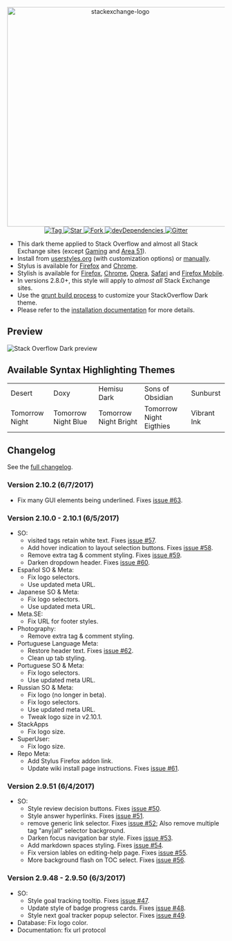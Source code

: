<p align="center">
  <img alt="stackexchange-logo" src="https://rawgit.com/StylishThemes/logos/master/se.dark/sedark.svg" width="508">
  <br>
  <a href="https://github.com/StylishThemes/Stackoverflow-Dark/tags">
    <img src="https://img.shields.io/github/tag/StylishThemes/Stackoverflow-Dark.svg?label=%20tag%20" alt="Tag">
  </a>
  <a href="https://github.com/StylishThemes/Stackoverflow-Dark/stargazers">
    <img src="http://github-svg-buttons.herokuapp.com/star.svg?user=StylishThemes&repo=Stackoverflow-Dark&style=flat&background=007ec6" alt="Star">
  </a>
  <a href="http://github.com/StylishThemes/Stackoverflow-Dark/fork">
    <img src="http://github-svg-buttons.herokuapp.com/fork.svg?user=StylishThemes&repo=Stackoverflow-Dark&style=flat&background=007ec6" alt="Fork">
  </a>
  <a href="https://david-dm.org/StylishThemes/Stackoverflow-Dark?type=dev">
    <img src="https://img.shields.io/david/dev/StylishThemes/Stackoverflow-Dark.svg?label=%20devDependencies%20" alt="devDependencies">
  </a>
  <a href="https://gitter.im/StylishThemes/Lobby">
    <img src="https://img.shields.io/gitter/room/StylishThemes/Stackoverflow-Dark.js.svg?maxAge=2592000" alt="Gitter">
  </a>
</p>

- This dark theme applied to Stack Overflow and almost all Stack Exchange sites (except [Gaming](http://gaming.stackexchange.com/) and [Area 51](http://area51.stackexchange.com/)).
- Install from [userstyles.org](http://userstyles.org/styles/35345) (with customization options) or [manually](https://raw.githubusercontent.com/StylishThemes/Stackoverflow-Dark/master/stackoverflow-dark.css).
- Stylus is available for [Firefox](https://addons.mozilla.org/en-US/firefox/addon/styl-us/) and [Chrome](https://chrome.google.com/webstore/detail/stylus/clngdbkpkpeebahjckkjfobafhncgmne).
- Stylish is available for [Firefox](https://addons.mozilla.org/en-US/firefox/addon/2108/), [Chrome](https://chrome.google.com/extensions/detail/fjnbnpbmkenffdnngjfgmeleoegfcffe), [Opera](https://addons.opera.com/en/extensions/details/stylish/), [Safari](http://sobolev.us/stylish/) and [Firefox Mobile](https://addons.mozilla.org/en-US/firefox/addon/2108/).
- In versions 2.8.0+, this style will apply to *almost all* Stack Exchange sites.
- Use the [grunt build process](https://github.com/StylishThemes/StackOverflow-Dark/wiki/Build) to customize your StackOverflow Dark theme.
- Please refer to the [installation documentation](https://github.com/StylishThemes/StackOverflow-Dark/wiki/Install) for more details.

## Preview

![Stack Overflow Dark preview](http://StylishThemes.github.com/StackOverflow-Dark/images/screenshots/after.png)

## Available Syntax Highlighting Themes

|                |                      |                       |                         |             |
|----------------|----------------------|-----------------------|-------------------------|-------------|
| Desert         | Doxy                 | Hemisu Dark           | Sons of Obsidian        | Sunburst    |
| Tomorrow Night | Tomorrow Night Blue  | Tomorrow Night Bright | Tomorrow Night Eigthies | Vibrant Ink |

## Changelog

See the [full changelog](https://github.com/StylishThemes/Stackoverflow-Dark/wiki).

### Version 2.10.2 (6/7/2017)

* Fix many GUI elements being underlined. Fixes [issue #63](https://github.com/StylishThemes/StackOverflow-Dark/issues/63).

### Version 2.10.0 - 2.10.1 (6/5/2017)

* SO:
  * visited tags retain white text. Fixes [issue #57](https://github.com/StylishThemes/StackOverflow-Dark/issues/57).
  * Add hover indication to layout selection buttons. Fixes [issue #58](https://github.com/StylishThemes/StackOverflow-Dark/issues/58).
  * Remove extra tag & comment styling. Fixes [issue #59](https://github.com/StylishThemes/StackOverflow-Dark/issues/59).
  * Darken dropdown header. Fixes [issue #60](https://github.com/StylishThemes/StackOverflow-Dark/issues/60).
* Español SO & Meta:
  * Fix logo selectors.
  * Use updated meta URL.
* Japanese SO & Meta:
  * Fix logo selectors.
  * Use updated meta URL.
* Meta.SE:
  * Fix URL for footer styles.
* Photography:
  * Remove extra tag & comment styling.
* Portuguese Language Meta:
  * Restore header text. Fixes [issue #62](https://github.com/StylishThemes/StackOverflow-Dark/issues/62).
  * Clean up tab styling.
* Portuguese SO & Meta:
  * Fix logo selectors.
  * Use updated meta URL.
* Russian SO & Meta:
  * Fix logo (no longer in beta).
  * Fix logo selectors.
  * Use updated meta URL.
  * Tweak logo size in v2.10.1.
* StackApps
  * Fix logo size.
* SuperUser:
  * Fix logo size.
* Repo Meta:
  * Add Stylus Firefox addon link.
  * Update wiki install page instructions. Fixes [issue #61](https://github.com/StylishThemes/StackOverflow-Dark/issues/61).

### Version 2.9.51 (6/4/2017)

* SO:
  * Style review decision buttons. Fixes [issue #50](https://github.com/StylishThemes/StackOverflow-Dark/issues/50).
  * Style answer hyperlinks. Fixes [issue #51](https://github.com/StylishThemes/StackOverflow-Dark/issues/51).
  * remove generic link selector. Fixes [issue #52](https://github.com/StylishThemes/StackOverflow-Dark/issues/52); Also remove multiple tag "any|all" selector background.
  * Darken focus navigation bar style. Fixes [issue #53](https://github.com/StylishThemes/StackOverflow-Dark/issues/53).
  * Add markdown spaces styling. Fixes [issue #54](https://github.com/StylishThemes/StackOverflow-Dark/issues/54).
  * Fix version lables on editing-help page. Fixes [issue #55](https://github.com/StylishThemes/StackOverflow-Dark/issues/55).
  * More background flash on TOC select. Fixes [issue #56](https://github.com/StylishThemes/StackOverflow-Dark/issues/56).

### Version 2.9.48 - 2.9.50 (6/3/2017)

* SO:
  * Style goal tracking tooltip. Fixes [issue #47](https://github.com/StylishThemes/StackOverflow-Dark/issues/47).
  * Update style of badge progress cards. Fixes [issue #48](https://github.com/StylishThemes/StackOverflow-Dark/issues/48).
  * Style next goal tracker popup selector. Fixes [issue #49](https://github.com/StylishThemes/StackOverflow-Dark/issues/49).
* Database: Fix logo color.
* Documentation: fix url protocol
